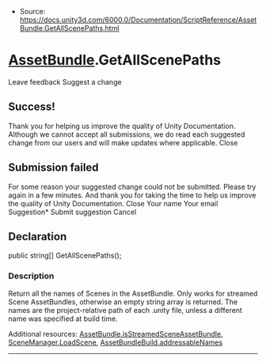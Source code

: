 * Source: https://docs.unity3d.com/6000.0/Documentation/ScriptReference/AssetBundle.GetAllScenePaths.html

#  [AssetBundle](https://docs.unity3d.com/6000.0/Documentation/ScriptReference/AssetBundle.html).GetAllScenePaths
Leave feedback
Suggest a change
## Success!
Thank you for helping us improve the quality of Unity Documentation. Although we cannot accept all submissions, we do read each suggested change from our users and will make updates where applicable.
Close
## Submission failed
For some reason your suggested change could not be submitted. Please <a>try again</a> in a few minutes. And thank you for taking the time to help us improve the quality of Unity Documentation.
Close
Your name Your email Suggestion* Submit suggestion
Cancel
## Declaration
public string[] GetAllScenePaths(); 
### Description
Return all the names of Scenes in the AssetBundle.
Only works for streamed Scene AssetBundles, otherwise an empty string array is returned. The names are the project-relative path of each .unity file, unless a different name was specified at build time.  
  
Additional resources: [AssetBundle.isStreamedSceneAssetBundle](https://docs.unity3d.com/6000.0/Documentation/ScriptReference/AssetBundle-isStreamedSceneAssetBundle.html), [SceneManager.LoadScene](https://docs.unity3d.com/6000.0/Documentation/ScriptReference/SceneManagement.SceneManager.LoadScene.html), [AssetBundleBuild.addressableNames](https://docs.unity3d.com/6000.0/Documentation/ScriptReference/AssetBundleBuild-addressableNames.html)
* * *
